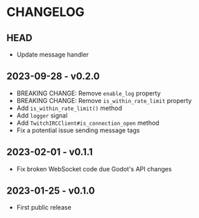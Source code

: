 # CHANGELOG

## HEAD

- Update message handler

## 2023-09-28 - v0.2.0

- BREAKING CHANGE: Remove `enable_log` property
- BREAKING CHANGE: Remove `is_within_rate_limit` property
- Add `is_within_rate_limit()` method
- Add `logger` signal
- Add `TwitchIRCClient#is_connection_open` method
- Fix a potential issue sending message tags

## 2023-02-01 - v0.1.1

- Fix broken WebSocket code due Godot's API changes

## 2023-01-25 - v0.1.0

- First public release

